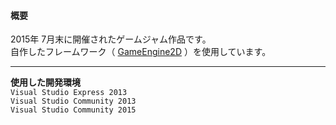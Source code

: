 
#### 概要
2015年 7月末に開催されたゲームジャム作品です。  
自作したフレームワーク（ 
[GameEngine2D](https://github.com/tom10987/VSProjects/tree/master/GameEngine2D)
 ）を使用しています。

---
**使用した開発環境**  
`Visual Studio Express 2013`  
`Visual Studio Community 2013`  
`Visual Studio Community 2015`

